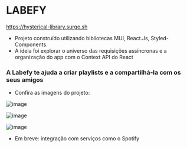 # LABEFY

https://hysterical-library.surge.sh

* Projeto construído utilizando bibliotecas MUI, React.Js, Styled-Components.
* A ideia foi explorar o universo das requisições assíncronas e a organização do app com o Context API do React

### A Labefy te ajuda a criar playlists e a compartilhá-la com os seus amigos
* Confira as imagens do projeto:

![image](https://user-images.githubusercontent.com/5132840/138009808-93e0e37b-e8f6-4601-8496-75eb7b401f4e.png)

![image](https://user-images.githubusercontent.com/5132840/138009852-77fb0457-327a-48b7-b888-113682db0c4f.png)

![image](https://user-images.githubusercontent.com/5132840/138009908-f79f0da9-e9b6-475c-b527-88e8b8dfd497.png)

* Em breve: integração com serviços como o Spotify
